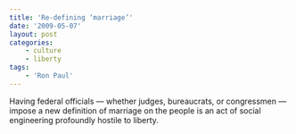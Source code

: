 ```yaml
---
title: 'Re-defining ‘marriage’'
date: '2009-05-07'
layout: post
categories:
    - culture
    - liberty
tags:
    - 'Ron Paul'
---
```


Having federal officials — whether judges, bureaucrats, or congressmen — impose a new definition of marriage on the people is an act of social engineering profoundly hostile to liberty.